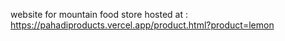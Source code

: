 website for mountain food store
hosted at : https://pahadiproducts.vercel.app/product.html?product=lemon
